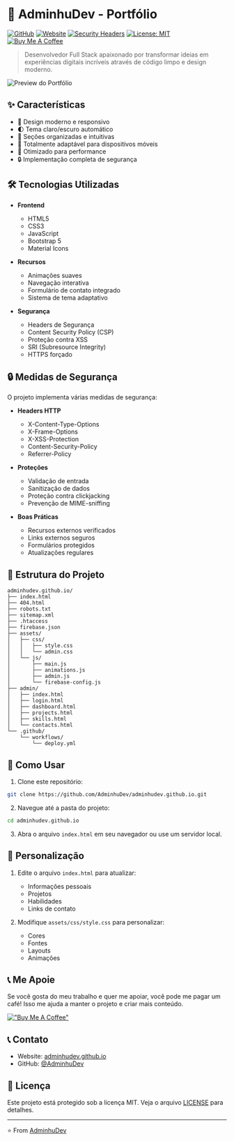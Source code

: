 # 🚀 AdminhuDev - Portfólio

[![GitHub](https://img.shields.io/badge/GitHub-AdminhuDev-blue?style=flat-square&logo=github)](https://github.com/AdminhuDev)
[![Website](https://img.shields.io/badge/Website-Portfolio-green?style=flat-square&logo=google-chrome)](https://adminhudev.github.io)
[![Security Headers](https://img.shields.io/badge/Security-Headers-success?style=flat-square&logo=security)](https://securityheaders.com)
[![License: MIT](https://img.shields.io/badge/License-MIT-yellow.svg?style=flat-square)](https://opensource.org/licenses/MIT)
[![Buy Me A Coffee](https://img.shields.io/badge/Buy%20Me%20A%20Coffee-donate-orange?style=flat-square&logo=buy-me-a-coffee)](https://www.buymeacoffee.com/adminhudev)

> Desenvolvedor Full Stack apaixonado por transformar ideias em experiências digitais incríveis através de código limpo e design moderno.

![Preview do Portfólio](https://cdn.pixabay.com/photo/2019/10/09/07/28/development-4536630_1280.png)

## ✨ Características

- 🎨 Design moderno e responsivo
- 🌓 Tema claro/escuro automático
- 🎯 Seções organizadas e intuitivas
- 📱 Totalmente adaptável para dispositivos móveis
- 🚀 Otimizado para performance
- 🔒 Implementação completa de segurança

## 🛠️ Tecnologias Utilizadas

- **Frontend**
  - HTML5
  - CSS3
  - JavaScript
  - Bootstrap 5
  - Material Icons

- **Recursos**
  - Animações suaves
  - Navegação interativa
  - Formulário de contato integrado
  - Sistema de tema adaptativo

- **Segurança**
  - Headers de Segurança
  - Content Security Policy (CSP)
  - Proteção contra XSS
  - SRI (Subresource Integrity)
  - HTTPS forçado

## 🔒 Medidas de Segurança

O projeto implementa várias medidas de segurança:

- **Headers HTTP**
  - X-Content-Type-Options
  - X-Frame-Options
  - X-XSS-Protection
  - Content-Security-Policy
  - Referrer-Policy

- **Proteções**
  - Validação de entrada
  - Sanitização de dados
  - Proteção contra clickjacking
  - Prevenção de MIME-sniffing

- **Boas Práticas**
  - Recursos externos verificados
  - Links externos seguros
  - Formulários protegidos
  - Atualizações regulares

## 📂 Estrutura do Projeto

```
adminhudev.github.io/
├── index.html
├── 404.html
├── robots.txt
├── sitemap.xml
├── .htaccess
├── firebase.json
├── assets/
│   ├── css/
│   │   ├── style.css
│   │   └── admin.css
│   └── js/
│       ├── main.js
│       ├── animations.js
│       ├── admin.js
│       └── firebase-config.js
├── admin/
│   ├── index.html
│   ├── login.html
│   ├── dashboard.html
│   ├── projects.html
│   ├── skills.html
│   └── contacts.html
└── .github/
    └── workflows/
        └── deploy.yml
```

## 🚀 Como Usar

1. Clone este repositório:
```bash
git clone https://github.com/AdminhuDev/adminhudev.github.io.git
```

2. Navegue até a pasta do projeto:
```bash
cd adminhudev.github.io
```

3. Abra o arquivo `index.html` em seu navegador ou use um servidor local.

## 📝 Personalização

1. Edite o arquivo `index.html` para atualizar:
   - Informações pessoais
   - Projetos
   - Habilidades
   - Links de contato

2. Modifique `assets/css/style.css` para personalizar:
   - Cores
   - Fontes
   - Layouts
   - Animações

## 📞 Me Apoie

Se você gosta do meu trabalho e quer me apoiar, você pode me pagar um café! Isso me ajuda a manter o projeto e criar mais conteúdo.

[!["Buy Me A Coffee"](https://www.buymeacoffee.com/assets/img/custom_images/orange_img.png)](https://www.buymeacoffee.com/adminhudev)

## 📞 Contato

- Website: [adminhudev.github.io](https://adminhudev.github.io)
- GitHub: [@AdminhuDev](https://github.com/AdminhuDev)

## 📄 Licença

Este projeto está protegido sob a licença MIT. Veja o arquivo [LICENSE](LICENSE) para detalhes.

---

⭐️ From [AdminhuDev](https://github.com/AdminhuDev) 